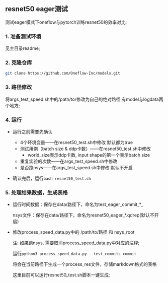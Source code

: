 ## resnet50 eager测试
测试eager模式下oneflow与pytorch训练resnet50的效率对比;

### 1. 准备测试环境
见主目录readme;

### 2. 克隆仓库
```bash
git clone https://github.com/Oneflow-Inc/models.git
```

### 3. 路径修改
将args_test_speed.sh中的/path/to/修改为自己的绝对路径
有model与logdata两个地方;

### 4. 运行

- 运行之前需要先确认

    - 4个环境变量——在resnet50_test.sh中修改  默认都为true
    - 测试用例（batch size & ddp卡数）——在resnet50_test.sh中修改
      - world_size表示ddp卡数, input shape的第一个表示batch size
    - 重复实验的次数——在args_test_speed.sh中修改
    - 是否跑nsys——在args_test_speed.sh中修改 默认不开启

- 确认完后，运行`bash resnet50_test.sh`


### 5. 处理结果数据，生成表格

- 运行时间数据：保存在data/路径下，命名为test_eager_commit_*_

  nsys文件：保存在data/路径下，命名为resnet50_eager_*.qdrep(默认不开启)


- 修改process_speed_data.py中的 /path/to/路径 和 nsys_root

  注: 如果跑nsys, 需要取消process_speed_data.py中对应的注释;

  运行`python3 process_speed_data.py --test_commits commit`

  将会在当前路径下生成一个process_res文件，存储markdown格式的表格

  这里目前可以运行resnet50_test.sh脚本一键生成;
